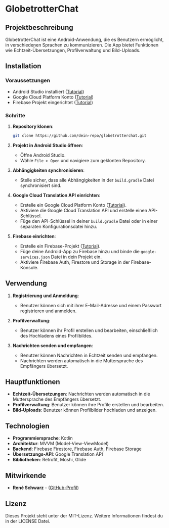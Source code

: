# GlobetrotterChat

## Projektbeschreibung
GlobetrotterChat ist eine Android-Anwendung, die es Benutzern ermöglicht, in verschiedenen Sprachen zu kommunizieren. Die App bietet Funktionen wie Echtzeit-Übersetzungen, Profilverwaltung und Bild-Uploads.

## Installation
### Voraussetzungen
- Android Studio installiert ([Tutorial](https://www.youtube.com/watch?v=gYEOxDPHsp4))
- Google Cloud Platform Konto ([Tutorial](https://www.youtube.com/watch?v=Y4gb4Ce-I88))
- Firebase Projekt eingerichtet ([Tutorial](https://www.youtube.com/watch?v=fgdpvwEWJ9M))

### Schritte
1. **Repository klonen**:
    ```bash
    git clone https://github.com/dein-repo/globetrotterchat.git
    ```
2. **Projekt in Android Studio öffnen**:
    - Öffne Android Studio.
    - Wähle `File > Open` und navigiere zum geklonten Repository.

3. **Abhängigkeiten synchronisieren**:
    - Stelle sicher, dass alle Abhängigkeiten in der `build.gradle` Datei synchronisiert sind.

4. **Google Cloud Translation API einrichten**:
    - Erstelle ein Google Cloud Platform Konto ([Tutorial](https://www.youtube.com/watch?v=Y4gb4Ce-I88)).
    - Aktiviere die Google Cloud Translation API und erstelle einen API-Schlüssel.
    - Füge den API-Schlüssel in deiner `build.gradle` Datei oder in einer separaten Konfigurationsdatei hinzu.

5. **Firebase einrichten**:
    - Erstelle ein Firebase-Projekt ([Tutorial](https://www.youtube.com/watch?v=fgdpvwEWJ9M)).
    - Füge deine Android-App zu Firebase hinzu und binde die `google-services.json` Datei in dein Projekt ein.
    - Aktiviere Firebase Auth, Firestore und Storage in der Firebase-Konsole.

## Verwendung
1. **Registrierung und Anmeldung**:
    - Benutzer können sich mit ihrer E-Mail-Adresse und einem Passwort registrieren und anmelden.

2. **Profilverwaltung**:
    - Benutzer können ihr Profil erstellen und bearbeiten, einschließlich des Hochladens eines Profilbildes.

3. **Nachrichten senden und empfangen**:
    - Benutzer können Nachrichten in Echtzeit senden und empfangen.
    - Nachrichten werden automatisch in die Muttersprache des Empfängers übersetzt.

## Hauptfunktionen
- **Echtzeit-Übersetzungen**: Nachrichten werden automatisch in die Muttersprache des Empfängers übersetzt.
- **Profilverwaltung**: Benutzer können ihre Profile erstellen und bearbeiten.
- **Bild-Uploads**: Benutzer können Profilbilder hochladen und anzeigen.

## Technologien
- **Programmiersprache**: Kotlin
- **Architektur**: MVVM (Model-View-ViewModel)
- **Backend**: Firebase Firestore, Firebase Auth, Firebase Storage
- **Übersetzungs-API**: Google Translation API
- **Bibliotheken**: Retrofit, Moshi, Glide

## Mitwirkende
- **René Schwarz** - ([GitHub-Profil](https://github.com/ReneSchwarz89))

## Lizenz
Dieses Projekt steht unter der MIT-Lizenz. Weitere Informationen findest du in der LICENSE Datei.